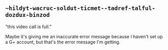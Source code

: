## `~hildyt-wacruc-soldut-ticmet--tadref-talful-dozdux-binzod`
"this video call is full."

Maybe it's giving me an inaccurate error message because I haven't set up a G+ account, but that's the error message I'm getting.